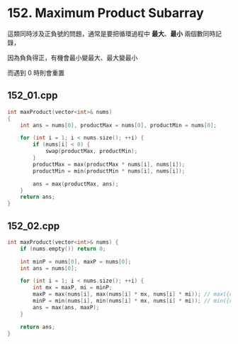 # 152. Maximum Product Subarray

這類同時涉及正負號的問題，通常是要把循環過程中 <strong>最大</strong>、<strong>最小</strong> 兩個數同時記錄，

因為負負得正，有機會最小變最大、最大變最小

而遇到 0 時則會重置

## 152_01.cpp

```cpp
int maxProduct(vector<int>& nums)
{
    int ans = nums[0], productMax = nums[0], productMin = nums[0];

    for (int i = 1; i < nums.size(); ++i) {
        if (nums[i] < 0) {
            swap(productMax, productMin);
        }
        productMax = max(productMax * nums[i], nums[i]);
        productMin = min(productMin * nums[i], nums[i]);

        ans = max(productMax, ans);
    }
    return ans;
}
```

## 152_02.cpp 

```cpp
int maxProduct(vector<int>& nums) {
    if (nums.empty()) return 0;

    int minP = nums[0], maxP = nums[0];
    int ans = nums[0];

    for (int i = 1; i < nums.size(); ++i) {
        int mx = maxP, mi = minP;
        maxP = max(nums[i], max(nums[i] * mx, nums[i] * mi)); // max({nums[i], nums[i] * mx, nums[i] * mi});
        minP = min(nums[i], min(nums[i] * mx, nums[i] * mi)); // min({nums[i], nums[i] * mx, nums[i] * mi});
        ans = max(ans, maxP);
    }

    return ans;
}
```
